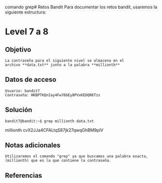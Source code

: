 comando grep# Retos Bandit
Para documentar los retos bandit, usaremos la siguiente estructura:

# Level 7 a 8

## Objetivo
	La contraseña para el siguiente nivel se almacena en el archivo **data.txt** junto a la palabra **millionth**
## Datos de acceso
	Usuario: bandit7
	Contraseña: HKBPTKQnIay4Fw76bEy8PVxKEDQRKTzs
## Solución
	bandit7@bandit:~$ grep millionth data.txt
millionth       cvX2JJa4CFALtqS87jk27qwqGhBM9plV
## Notas adicionales
	Utilizaremos el comando "grep" ya que buscamos una palabra exacta, (millionth) que es la que contiene la contraseña.
## Referencias 